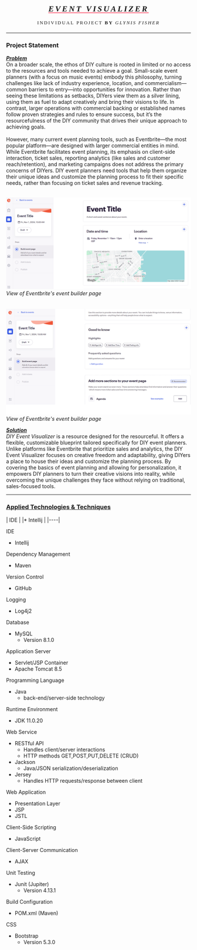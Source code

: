 <div>
<hgroup style="position: relative; margin-top: -0px; white-space: nowrap; text-wrap: nowrap; display: block; text-align: center">
    <h1 style="letter-spacing: .25rem; font-variant: all-petite-caps; font-size: xx-large; text-decoration: underline #fd8d9e; font-family: 'Century Gothic'; font-style: italic">Event Visualizer</h1> 
    <p style="margin-top: -10px; letter-spacing: .15rem; font-variant: all-petite-caps; font-size:18px; font-family: 'Century Gothic';">Individual Project <strong>by</strong> <em style="font-style: italic">Glynis Fisher</em></p>
</hgroup>
</div>

*** 

### Project Statement

***<ins>Problem</ins>***<br>
On a broader scale, the ethos of DIY culture is rooted in limited or no access to the
resources and tools needed to achieve a goal. Small-scale event planners (with a focus on music events) embody this
philosophy, turning challenges like lack of industry experience, location, and commercialism—common barriers to 
entry—into opportunities for innovation. Rather than seeing these limitations as setbacks, DIYers view them as a 
silver lining, using them as fuel to adapt creatively and bring their visions to life. In contrast, larger
operations with commercial backing or established names follow proven strategies and rules to ensure success, but it’s 
the resourcefulness of the DIY community that drives their unique approach to achieving goals.\
\
However, many current event planning tools, such as Eventbrite—the most popular platform—are designed with larger 
commercial entities in mind. While Eventbrite facilitates event planning, its emphasis on client-side interaction, 
ticket sales, reporting analytics (like sales and customer reach/retention), and marketing campaigns does not address 
the primary concerns of DIYers. DIY event planners need tools that help them organize their unique ideas and customize 
the planning process to fit their specific needs, rather than focusing on ticket sales and revenue tracking.<br><br>

![Eventbrite event creation / planning page](/images/eventbrite.png)
*View of Eventbrite's event builder page*<br><br><br>
![Eventbrite event creation / planning page](/images/eventbrite_2.png)
*View of Eventbrite's event builder page*<br>


***<ins>Solution</ins>***<br>
*DIY Event Visualizer* is a resource designed for the resourceful. It offers a flexible,
customizable blueprint tailored specifically for DIY event planners. Unlike platforms
like Eventbrite that prioritize sales and analytics, the DIY Event Visualizer focuses on
creative freedom and adaptability, giving DIYers a place to house their ideas and
customize the planning process. By covering the basics of event planning and allowing
for personalization, it empowers DIY planners to turn their creative visions into
reality, while overcoming the unique challenges they face without relying on
traditional, sales-focused tools.

***

### <ins>Applied Technologies & Techniques</ins>

| IDE |
|* Intellij |
|----|

IDE
* Intellij

Dependency Management
* Maven

Version Control
* GitHub

Logging
* Log4j2

Database
* MySQL  
  * Version 8.1.0

Application Server
* Servlet/JSP Container
* Apache Tomcat 8.5

Programming Language
* Java
  * back-end/server-side technology

Runtime Environment
* JDK 11.0.20

Web Service
* RESTful API
  * Handles client/server interactions
  * HTTP methods GET,POST,PUT,DELETE (CRUD)
* Jackson
  * Java/JSON serialization/deserialization
* Jersey
  * Handles HTTP requests/response between client 

Web Application
* Presentation Layer
*  JSP
* JSTL

Client-Side Scripting
* JavaScript

Client-Server Communication
* AJAX

Unit Testing
* Junit (Jupiter)
  * Version 4.13.1

Build Configuration
* POM.xml (Maven)

CSS
* Bootstrap
  * Version 5.3.0
